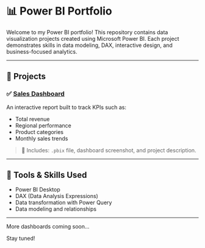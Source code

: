 # 📊 Power BI Portfolio

Welcome to my Power BI portfolio! This repository contains data visualization projects created using Microsoft Power BI. Each project demonstrates skills in data modeling, DAX, interactive design, and business-focused analytics.

---

## 🚀 Projects

### ✅ [Sales Dashboard](visual_dasboard.png)
An interactive report built to track KPIs such as:
- Total revenue
- Regional performance
- Product categories
- Monthly sales trends

> 📁 Includes: `.pbix` file, dashboard screenshot, and project description.

---

## 📌 Tools & Skills Used
- Power BI Desktop
- DAX (Data Analysis Expressions)
- Data transformation with Power Query
- Data modeling and relationships

---

More dashboards coming soon...

Stay tuned!

